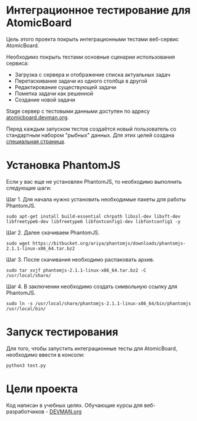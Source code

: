 # Интеграционное тестирование для AtomicBoard

Цель этого проекта покрыть интеграционными тестами веб-сервис AtomicBoard. 

Необходимо покрыть тестами основные сценарии использования сервиса:

* Загрузка с сервера и отображение списка актуальных задач
* Перетаскивание задачи из одного столбца в другой
* Редактирование существующей задачи
* Пометка задачи как решенной
* Создание новой задачи

Stage сервер с тестовыми данными доступен по адресу [atomicboard.devman.org](http://atomicboard.devman.org).

Перед каждым запуском тестов создаётся новый пользователь со стандартным набором "рыбных" данных. Для этих целей создана [специальная страница](http://atomicboard.devman.org/create_test_user/).

# Установка PhantomJS
Если у вас еще не установлен PhantomJS, то необходимо выполнить следующие шаги:

Шаг 1. Для начала нужно установить необходимые пакеты для работы PhantomJS.
```
sudo apt-get install build-essential chrpath libssl-dev libxft-dev libfreetype6-dev libfreetype6 libfontconfig1-dev libfontconfig1 -y
```
Шаг 2. Далее скачиваем PhantomJS.
```
sudo wget https://bitbucket.org/ariya/phantomjs/downloads/phantomjs-2.1.1-linux-x86_64.tar.bz2
```
Шаг 3. После скачивания необходимо распаковать архив.
```
sudo tar xvjf phantomjs-2.1.1-linux-x86_64.tar.bz2 -C /usr/local/share/
```
Шаг 4. В заключении необходимо создать символьную ссылку для PhantomJS.
```
sudo ln -s /usr/local/share/phantomjs-2.1.1-linux-x86_64/bin/phantomjs /usr/local/bin/
```

# Запуск тестирования
Для того, чтобы запустить интеграционные тесты для AtomicBoard, необходимо ввести в консоли:
```
python3 test.py
```

# Цели проекта

Код написан в учебных целях. Обучающие курсы для веб-разработчиков - [DEVMAN.org](https://devman.org)
